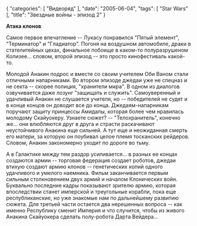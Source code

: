{
   "categories": [
      "Видеоряд"
   ],
   "date": "2005-06-04",
   "tags": [
      "Star Wars"
   ],
   "title": "Звездные войны - эпизод 2"
}

**Атака клонов**

Самое первое впечатление -- Лукасу понравился "Пятый элемент", "Терминатор" и "Гладиатор". Погоня на воздушном автомобиле, драки в стателитейных цехах, финальное побоище в каком-то полуразрушеном Колизее... словом, второй эпизод -- это просто кинофестиваль какой-то.

Молодой Анакин подрос и вместе со своим учителем Оби Ваном стали отличными напарниками. Во втором эпизоде джедаи уже не спецназ и не секта -- скорее полиция, "хранители мира". В одном из диалогов озвучивается даже лозунг "защищать и служить". Самоуверенный и удачливый Анакин не слушается учителя, но -- победителей не судят и в конце концов он доводит все до конца. Джедаям-напарникам поручают защиту принцессы Амидалы, которая более чем нравилась молодому Скайуокеру. Узнаете сюжет? -- "Телохранитель", конечно же... они влюбляются друг в друга и страсти раскачивают неустойчивого Анакина еще сильней. А тут еще и неожиданная смерть его матери, за которую он поубивал целое племя тосканских рейдеров. Словом, Анакин закономерно уходит по дороге во тьму.

А в Галактике между тем раздор усиливается... в разных ее концах создаются армии -- торговая федерация создает роботов, джедаи втихую создают армию клонов -- генетических копий одного удачливого и умелого наемника. Фильм заканчивается первым сильным столкновением двух армий и началом Клонических войн. Буквально последние кадры показывают зрителю армию, которая впоследствии станет имперской и треугольные корабли, пока еще республиканские, но уже знакомые нам по дальнейшему развитию сюжета. Для третьей части остается два нерешенных вопроса -- как именно Республику сменит Империя и что случится, чтобы из живого Анакина Скайуокера сделать полу-робота Дарта Вейдера...
